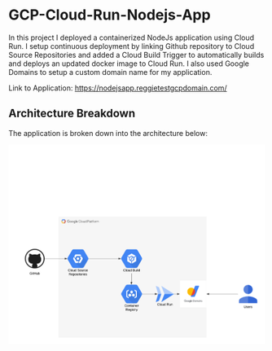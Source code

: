 # GCP-Cloud-Run-Nodejs-App
In this project I deployed a containerized NodeJs application using Cloud Run. I setup continuous deployment by linking Github repository to Cloud Source Repositories and added a Cloud Build Trigger to automatically builds and deploys an updated docker image to Cloud Run. I also used Google Domains to setup a custom domain name for my application.

Link to Application: https://nodejsapp.reggietestgcpdomain.com/

## Architecture Breakdown

The application is broken down into the architecture below:

![applications](https://github.com/rjones18/Images/blob/main/GCP%20NodeJs.png)
